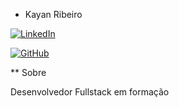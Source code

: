 * Kayan Ribeiro

[![LinkedIn](https://img.shields.io/badge/LinkedIn-0077B5?style=for-the-badge&logo=linkedin&logoColor=white)](https://www.linkedin.com/in/kayanribeiro/)

[![GitHub](https://img.shields.io/badge/GitHub-100000?style=for-the-badge&logo=github&logoColor=white)](https://github.com/kayanRibeiro)

** Sobre

Desenvolvedor Fullstack em formação